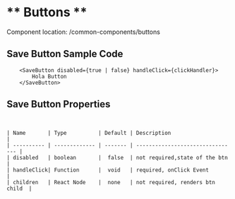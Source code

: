 # ** Buttons **

Component location: /common-components/buttons

## Save Button Sample Code

```
    <SaveButton disabled={true | false} handleClick={clickHandler}>
        Hola Button
    </SaveButton>

```

## Save Button Properties

```


| Name       | Type          | Default | Description                      |
| ---------- | ------------- | ------- | -------------------------------- |
| disabled   | boolean       |  false  | not required,state of the btn    |
| handleClick| Function      |  void   | required, onClick Event          |
| children   | React Node    |  none   | not required, renders btn child  |
```
